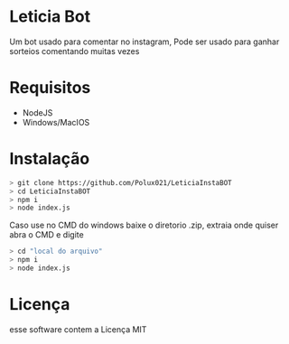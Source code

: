 # Leticia Bot

Um bot usado para comentar no instagram, Pode ser usado para ganhar sorteios comentando muitas vezes


# Requisitos

- NodeJS
- Windows/MacIOS

# Instalação

```bash
> git clone https://github.com/Polux021/LeticiaInstaBOT
> cd LeticiaInstaBOT
> npm i
> node index.js
```

Caso use no CMD do windows baixe o diretorio .zip, extraia onde quiser
abra o CMD e digite

```bash
> cd "local do arquivo"
> npm i
> node index.js
```

# Licença

esse software contem a Licença MIT
